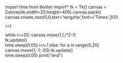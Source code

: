 import time
 from tkinter import*
    tk = Tk()
    canvas = Canvas(tk,width=25,height=405)
    canvas.pack()
    canvas.create_text(0,0,text='tangzhe',font=('Times',20))
	
	i=1
while i<=20:
    canvas.move(1,1,i*2-1)  
    tk.update()              
    time.sleep(0.05) 
    i=i+1
else:
	for a in range(0,20)	
    canvas.move(1,-1,-20) 
    tk.update()             
    time.sleep(0.05)
    print("end")
